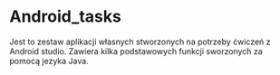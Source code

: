 # Android_tasks
Jest to zestaw aplikacji własnych stworzonych na potrzeby ćwiczeń z Android studio. Zawiera kilka podstawowych funkcji sworzonych za pomocą jezyka Java.
